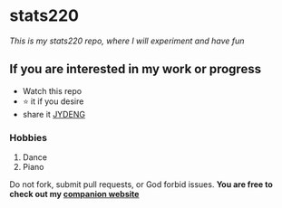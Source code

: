 # stats220

*This is my stats220 repo, where I will experiment and have fun*

## If you are interested in my work or progress
- Watch this repo
- ⭐ it if you desire
- share it [JYDENG](https://github.com/JYDENG4)

### Hobbies
1. Dance
2. Piano

Do not fork, submit pull requests, or God forbid issues. 
**You are free to check out my [companion website](https://jydeng.github.io/stats220-/)**

